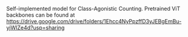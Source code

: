 Self-implemented model for Class-Agonistic Counting.
Pretrained ViT backbones can be found at https://drive.google.com/drive/folders/1Ehcc4NyPpzffD3yJEBgEmBu-yjWIZe4d?usp=sharing
